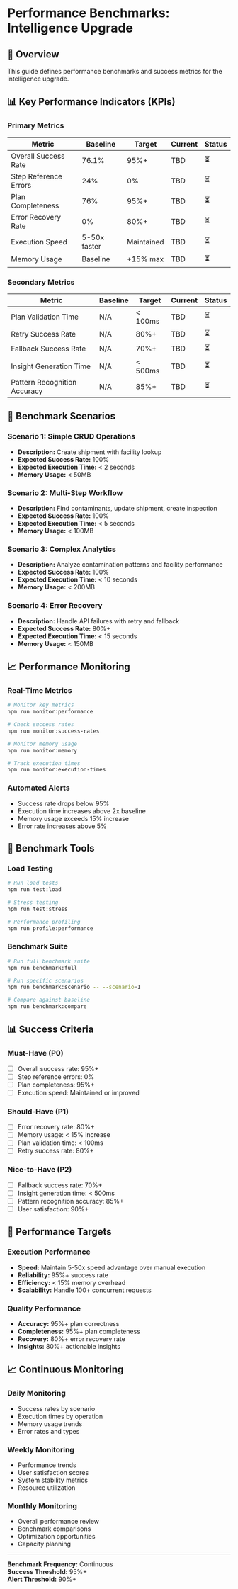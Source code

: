 # Performance Benchmarks: Intelligence Upgrade

## 🎯 Overview

This guide defines performance benchmarks and success metrics for the intelligence upgrade.

## 📊 Key Performance Indicators (KPIs)

### Primary Metrics
| Metric | Baseline | Target | Current | Status |
|--------|----------|---------|---------|--------|
| Overall Success Rate | 76.1% | 95%+ | TBD | ⏳ |
| Step Reference Errors | 24% | 0% | TBD | ⏳ |
| Plan Completeness | 76% | 95%+ | TBD | ⏳ |
| Error Recovery Rate | 0% | 80%+ | TBD | ⏳ |
| Execution Speed | 5-50x faster | Maintained | TBD | ⏳ |
| Memory Usage | Baseline | +15% max | TBD | ⏳ |

### Secondary Metrics
| Metric | Baseline | Target | Current | Status |
|--------|----------|---------|---------|--------|
| Plan Validation Time | N/A | < 100ms | TBD | ⏳ |
| Retry Success Rate | N/A | 80%+ | TBD | ⏳ |
| Fallback Success Rate | N/A | 70%+ | TBD | ⏳ |
| Insight Generation Time | N/A | < 500ms | TBD | ⏳ |
| Pattern Recognition Accuracy | N/A | 85%+ | TBD | ⏳ |

## 🧪 Benchmark Scenarios

### Scenario 1: Simple CRUD Operations
- **Description:** Create shipment with facility lookup
- **Expected Success Rate:** 100%
- **Expected Execution Time:** < 2 seconds
- **Memory Usage:** < 50MB

### Scenario 2: Multi-Step Workflow
- **Description:** Find contaminants, update shipment, create inspection
- **Expected Success Rate:** 100%
- **Expected Execution Time:** < 5 seconds
- **Memory Usage:** < 100MB

### Scenario 3: Complex Analytics
- **Description:** Analyze contamination patterns and facility performance
- **Expected Success Rate:** 100%
- **Expected Execution Time:** < 10 seconds
- **Memory Usage:** < 200MB

### Scenario 4: Error Recovery
- **Description:** Handle API failures with retry and fallback
- **Expected Success Rate:** 80%+
- **Expected Execution Time:** < 15 seconds
- **Memory Usage:** < 150MB

## 📈 Performance Monitoring

### Real-Time Metrics
```bash
# Monitor key metrics
npm run monitor:performance

# Check success rates
npm run monitor:success-rates

# Monitor memory usage
npm run monitor:memory

# Track execution times
npm run monitor:execution-times
```

### Automated Alerts
- Success rate drops below 95%
- Execution time increases above 2x baseline
- Memory usage exceeds 15% increase
- Error rate increases above 5%

## 🔧 Benchmark Tools

### Load Testing
```bash
# Run load tests
npm run test:load

# Stress testing
npm run test:stress

# Performance profiling
npm run profile:performance
```

### Benchmark Suite
```bash
# Run full benchmark suite
npm run benchmark:full

# Run specific scenarios
npm run benchmark:scenario -- --scenario=1

# Compare against baseline
npm run benchmark:compare
```

## 📊 Success Criteria

### Must-Have (P0)
- [ ] Overall success rate: 95%+
- [ ] Step reference errors: 0%
- [ ] Plan completeness: 95%+
- [ ] Execution speed: Maintained or improved

### Should-Have (P1)
- [ ] Error recovery rate: 80%+
- [ ] Memory usage: < 15% increase
- [ ] Plan validation time: < 100ms
- [ ] Retry success rate: 80%+

### Nice-to-Have (P2)
- [ ] Fallback success rate: 70%+
- [ ] Insight generation time: < 500ms
- [ ] Pattern recognition accuracy: 85%+
- [ ] User satisfaction: 90%+

## 🎯 Performance Targets

### Execution Performance
- **Speed:** Maintain 5-50x speed advantage over manual execution
- **Reliability:** 95%+ success rate
- **Efficiency:** < 15% memory overhead
- **Scalability:** Handle 100+ concurrent requests

### Quality Performance
- **Accuracy:** 95%+ plan correctness
- **Completeness:** 95%+ plan completeness
- **Recovery:** 80%+ error recovery rate
- **Insights:** 80%+ actionable insights

## 📈 Continuous Monitoring

### Daily Monitoring
- Success rates by scenario
- Execution times by operation
- Memory usage trends
- Error rates and types

### Weekly Monitoring
- Performance trends
- User satisfaction scores
- System stability metrics
- Resource utilization

### Monthly Monitoring
- Overall performance review
- Benchmark comparisons
- Optimization opportunities
- Capacity planning

---

**Benchmark Frequency:** Continuous  
**Success Threshold:** 95%+  
**Alert Threshold:** 90%+
